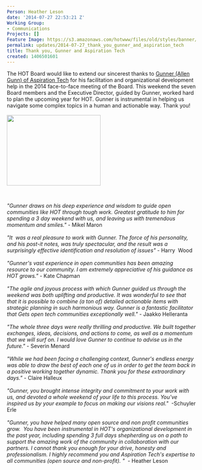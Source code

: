 ```yaml
---
Person: Heather Leson
date: '2014-07-27 22:53:21 Z'
Working Group:
- Communications
Projects: []
Feature Image: https://s3.amazonaws.com/hotwww/files/old/styles/banner/public/Gunner+at+HOT+Board+meeting.jpg
permalink: updates/2014-07-27_thank_you_gunner_and_aspiration_tech
title: Thank you, Gunner and Aspiration Tech
created: 1406501601
---
```

<div id="magicdomid1279" class="ace-line gutter-author-p-11792 emptyGutter" data-author-link="/ep/profile/q4EQX8X6EQI" data-author-name="Heather L" data-author-initials="HL"><span class="author-p-11792">The HOT Board would like to extend our sincerest thanks to <a href="https://aspirationtech.org/about/people/gunner">Gunner (Allen Gunn</a></span><span class="author-p-11792"><a href="https://aspirationtech.org/about/people/gunner">) of Aspiration Tech</a> for his facilitation and organizational development help in the 2014 face-to-face meeting of the Board. This weekend the seven Board members and the Executive Director, guided by Gunner, worked hard to plan the upcoming year for HOT. Gunner is instrumental in helping us navigate some complex topics in a human and actionable way. Thank you!</span></div><div class="ace-line gutter-author-p-11792 emptyGutter" data-author-link="/ep/profile/q4EQX8X6EQI" data-author-name="Heather L" data-author-initials="HL">&nbsp;</div><div class="ace-line gutter-author-p-11792 emptyGutter" data-author-link="/ep/profile/q4EQX8X6EQI" data-author-name="Heather L" data-author-initials="HL"><span class="author-p-11792"><img class="image-medium" src="https://s3.amazonaws.com/hotwww/files/old/styles/medium/public/Gunner%20at%20HOT%20Board%20meeting.jpg?itok=6NStAVG7" alt="" height="188" width="250"></span></div><p>&nbsp;</p><div id="magicdomid1280" class="ace-line gutter-author-p-11792 emptyGutter" data-author-link="/ep/profile/q4EQX8X6EQI" data-author-name="Heather L" data-author-initials="HL"><span class="author-p-11792"><em>"Gunner draws on his deep experience and wisdom to guide open communities like HOT through tough work. Greatest gratitude to him for spending a 3 day weekend with us, and leaving us with tremendous momentum and smiles."</em> - Mikel Maron</span></div><div id="magicdomid668" class="ace-line longKeep gutter-noauthor">&nbsp;</div><div id="magicdomid1271" class="ace-line gutter-author-p-11792 emptyGutter" data-author-link="/ep/profile/q4EQX8X6EQI" data-author-name="Heather L" data-author-initials="HL"><span class="author-p-11792"><em>"It&nbsp; was a real pleasure to work with Gunner. The force of his personality,&nbsp; and his post-it notes, was truly spectacular, and the result was a&nbsp; surprisingly effective identification and resolution of issues"</em> - Harry&nbsp; Wood</span></div><div id="magicdomid1272" class="ace-line longKeep gutter-noauthor">&nbsp;</div><div id="magicdomid1269" class="ace-line gutter-author-p-11792 emptyGutter" data-author-link="/ep/profile/q4EQX8X6EQI" data-author-name="Heather L" data-author-initials="HL"><span class="author-p-11792"><em>"Gunner's vast experience in open communities has been amazing resource to our community. I am extremely appreciative of his guidance as HOT grows."</em> - Kate Chapman</span></div><div id="magicdomid1273" class="ace-line longKeep gutter-noauthor">&nbsp;</div><div id="magicdomid2032" class="ace-line gutter-author-p-11792 emptyGutter" data-author-link="/ep/profile/q4EQX8X6EQI" data-author-name="Heather L" data-author-initials="HL"><span class="author-p-11792"><em>"The agile and joyous process with which Gunner guided us through the weekend was both uplifting and productive. It was wonderful to see that that it is possible to combine (a ton of) detailed actionable items with strategic planning in such harmonious way. Gunner is a fantastic facilitator that Gets open tech communities exceptionally well."</em> - Jaakko Helleranta&nbsp;</span></div><div id="magicdomid2034" class="ace-line longKeep gutter-noauthor">&nbsp;</div><div id="magicdomid2704" class="ace-line gutter-author-p-11792 emptyGutter" data-author-link="/ep/profile/q4EQX8X6EQI" data-author-name="Heather L" data-author-initials="HL"><span class="author-p-11792"><em>"The whole three days were really thrilling and productive. We built together exchanges, ideas, decisions, and actions to come, as well as a momentum that we will surf on. I would love Gunner to continue to advise us in the future."</em> - Severin Menard</span></div><div class="ace-line gutter-author-p-11792 emptyGutter" data-author-link="/ep/profile/q4EQX8X6EQI" data-author-name="Heather L" data-author-initials="HL">&nbsp;</div><div class="ace-line gutter-author-p-11792 emptyGutter" data-author-link="/ep/profile/q4EQX8X6EQI" data-author-name="Heather L" data-author-initials="HL"><span class="author-p-11792"><em>"While we had been facing a challenging context, Gunner's endless energy was able to draw the best of each one of us in order to get the team back in a positive working together dynamic. Thank you for these extraordinary days."</em> - Claire Halleux</span></div><div class="ace-line gutter-author-p-11792 emptyGutter" data-author-link="/ep/profile/q4EQX8X6EQI" data-author-name="Heather L" data-author-initials="HL">&nbsp;</div><div class="ace-line gutter-author-p-11792 emptyGutter" data-author-link="/ep/profile/q4EQX8X6EQI" data-author-name="Heather L" data-author-initials="HL"><span class="author-p-11792"><em>"Gunner, you brought intense integrity and commitment to your work with us, and devoted a whole weekend of your life to this process. You've inspired us by your example to focus on making our visions real."</em>&nbsp; -Schuyler Erle</span></div><div class="ace-line gutter-author-p-11792 emptyGutter" data-author-link="/ep/profile/q4EQX8X6EQI" data-author-name="Heather L" data-author-initials="HL">&nbsp;</div><div id="magicdomid3388" class="ace-line gutter-author-p-11792 emptyGutter" data-author-link="/ep/profile/q4EQX8X6EQI" data-author-name="Heather L" data-author-initials="HL"><span class="author-p-11792"><em>"</em></span><span class="author-p-11792"><em>Gunner, you have helped many open source and non profit communities grow.&nbsp; You have been instrumental in HOT's organizational development in the past year, including spending 3 full days shepherding us on a path to support the amazing work of the community in collaboration with our partners. I cannot thank you enough for your drive, honesty and professionalism. </em></span><span class="author-p-11792"><em><span class="author-p-11792"><em><span class="author-p-11792"><em>I highly recommend you and Aspiration Tech's expertise to all communities (open source and non-profit). </em></span></em></span>"&nbsp;</em> - Heather Leson</span></div>
